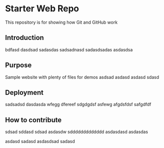 # Starter Web Repo

This repository is for showing how Git and GitHub work

## Introduction

bdfasd dasdsad sadasdas sadsadnasd sadasdsadas asdasdsa

## Purpose

Sample website with plenty of files for demos
asdsad asdasd asdasd sdasd

## Deployment

sadsadsd dasdasda wfegg dfereef sdgdgdsf asfewg afgdsfdsf safgdfdf

## How to contribute

sdsad sddasd sdsad asdasdw sddddddddddddd asdasdasd asdasdas

asdasd sadasd asdasdsad sadasd
